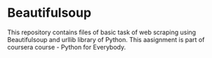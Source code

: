 # Beautifulsoup
This repository contains files of basic task of web scraping using Beautifulsoup and urllib library of Python.
This aasignment is part of coursera  course - Python for Everybody.
